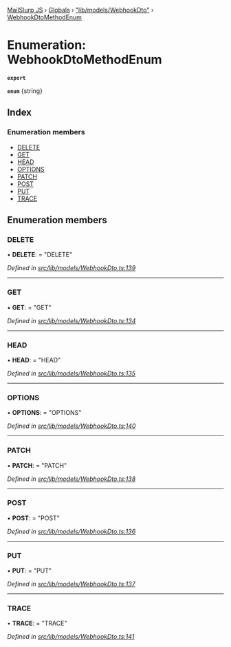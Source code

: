 [MailSlurp JS](../README.md) › [Globals](../globals.md) › ["lib/models/WebhookDto"](../modules/_lib_models_webhookdto_.md) › [WebhookDtoMethodEnum](_lib_models_webhookdto_.webhookdtomethodenum.md)

# Enumeration: WebhookDtoMethodEnum

**`export`** 

**`enum`** {string}

## Index

### Enumeration members

* [DELETE](_lib_models_webhookdto_.webhookdtomethodenum.md#delete)
* [GET](_lib_models_webhookdto_.webhookdtomethodenum.md#get)
* [HEAD](_lib_models_webhookdto_.webhookdtomethodenum.md#head)
* [OPTIONS](_lib_models_webhookdto_.webhookdtomethodenum.md#options)
* [PATCH](_lib_models_webhookdto_.webhookdtomethodenum.md#patch)
* [POST](_lib_models_webhookdto_.webhookdtomethodenum.md#post)
* [PUT](_lib_models_webhookdto_.webhookdtomethodenum.md#put)
* [TRACE](_lib_models_webhookdto_.webhookdtomethodenum.md#trace)

## Enumeration members

###  DELETE

• **DELETE**: = "DELETE"

*Defined in [src/lib/models/WebhookDto.ts:139](https://github.com/mailslurp/mailslurp-client-ts-js/blob/fc9510a/src/lib/models/WebhookDto.ts#L139)*

___

###  GET

• **GET**: = "GET"

*Defined in [src/lib/models/WebhookDto.ts:134](https://github.com/mailslurp/mailslurp-client-ts-js/blob/fc9510a/src/lib/models/WebhookDto.ts#L134)*

___

###  HEAD

• **HEAD**: = "HEAD"

*Defined in [src/lib/models/WebhookDto.ts:135](https://github.com/mailslurp/mailslurp-client-ts-js/blob/fc9510a/src/lib/models/WebhookDto.ts#L135)*

___

###  OPTIONS

• **OPTIONS**: = "OPTIONS"

*Defined in [src/lib/models/WebhookDto.ts:140](https://github.com/mailslurp/mailslurp-client-ts-js/blob/fc9510a/src/lib/models/WebhookDto.ts#L140)*

___

###  PATCH

• **PATCH**: = "PATCH"

*Defined in [src/lib/models/WebhookDto.ts:138](https://github.com/mailslurp/mailslurp-client-ts-js/blob/fc9510a/src/lib/models/WebhookDto.ts#L138)*

___

###  POST

• **POST**: = "POST"

*Defined in [src/lib/models/WebhookDto.ts:136](https://github.com/mailslurp/mailslurp-client-ts-js/blob/fc9510a/src/lib/models/WebhookDto.ts#L136)*

___

###  PUT

• **PUT**: = "PUT"

*Defined in [src/lib/models/WebhookDto.ts:137](https://github.com/mailslurp/mailslurp-client-ts-js/blob/fc9510a/src/lib/models/WebhookDto.ts#L137)*

___

###  TRACE

• **TRACE**: = "TRACE"

*Defined in [src/lib/models/WebhookDto.ts:141](https://github.com/mailslurp/mailslurp-client-ts-js/blob/fc9510a/src/lib/models/WebhookDto.ts#L141)*
